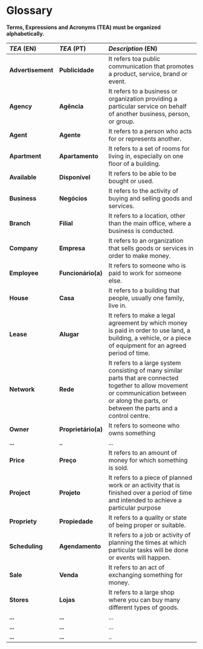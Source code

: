 # Glossary

**Terms, Expressions and Acronyms (TEA) must be organized alphabetically.**

| **_TEA_** (EN)    | **_TEA_** (PT)      | **_Description_** (EN)                                                                                                                                                                             |                                       
|:------------------|:--------------------|:---------------------------------------------------------------------------------------------------------------------------------------------------------------------------------------------------|
| **Advertisement** | **Publicidade**     | It refers toa public communication that promotes a product, service, brand or event.                                                                                                               |
| **Agency**        | **Agência**         | It refers to a business or organization providing a particular service on behalf of another business, person, or group.                                                                            |
| **Agent**         | **Agente**          | It refers to a person who acts for or represents another.                                                                                                                                          |
| **Apartment**     | **Apartamento**     | It refers to a set of rooms for living in, especially on one floor of a building.                                                                                                                  |
| **Available**     | **Disponível**      | It refers to be able to be bought or used.                                                                                                                                                         |
| **Business**      | **Negócios**        | It refers to the activity of buying and selling goods and services.                                                                                                                                |
| **Branch**        | **Filial**          | It refers to a location, other than the main office, where a business is conducted.                                                                                                                |
| **Company**       | **Empresa**         | It refers to an organization that sells goods or services in order to make money.                                                                                                                  |
| **Employee**      | **Funcionário(a)**  | It refers to someone who is paid to work for someone else.                                                                                                                                         |
| **House**         | **Casa**            | It refers to a building that people, usually one family, live in.                                                                                                                                  |
| **Lease**         | **Alugar**          | It refers to make a legal agreement by which money is paid in order to use land, a building, a vehicle, or a piece of equipment for an agreed period of time.                                      |
| **Network**       | **Rede**            | It refers to a large system consisting of many similar parts that are connected together to allow movement or communication between or along the parts, or between the parts and a control centre. |
| **Owner**         | **Proprietário(a)** | It refers to someone who owns something                                                                                                                                                            |
| **...**           | **..**              | ...                                                                                                                                                                                                |
| **Price**         | **Preço**           | It refers to an amount of money for which something is sold.                                                                                                                                       |
| **Project**       | **Projeto**         | It refers to a piece of planned work or an activity that is finished over a period of time and intended to achieve a particular purpose                                                            |
| **Propriety**     | **Propiedade**      | It refers to a quality or state of being proper or suitable.                                                                                                                                       |
| **Scheduling**    | **Agendamento**     | It refers to a job or activity of planning the times at which particular tasks will be done or events will happen.                                                                                 |
| **Sale**          | **Venda**           | It refers to an act of exchanging something for money.                                                                                                                                             |
| **Stores**        | **Lojas**           | It refers to a large shop where you can buy many different types of goods.                                                                                                                         |
| **...**           | **...**             | ...                                                                                                                                                                                                |
| **...**           | **...**             | ...                                                                                                                                                                                                |
| **...**           | **...**             | ..                                                                                                                                                                                                 |







